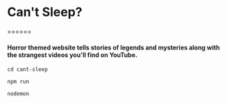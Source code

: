 # Can't Sleep?
======
#### Horror themed website tells stories of legends and mysteries along with the strangest videos you'll find on YouTube.

`cd cant-sleep`

`npm run`

`nodemon`
